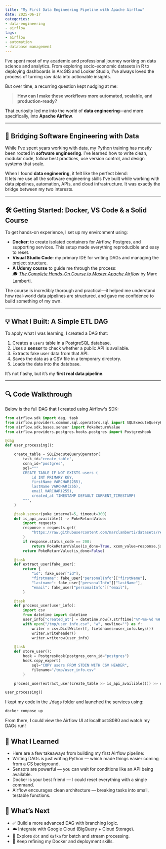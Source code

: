 ```yaml
---
title: "My First Data Engineering Pipeline with Apache Airflow"
date: 2025-06-17
categories: 
- data-engineering
- airflow
tags: 
- airflow
- automation
- database management
---
```



I’ve spent most of my academic and professional journey working on data science and analytics. From exploring socio-economic datasets in R to deploying dashboards in ArcGIS and Looker Studio, I’ve always loved the process of turning raw data into actionable insights.

But over time, a recurring question kept nudging at me:

> **How can I make these workflows more automated, scalable, and production-ready?**

That curiosity led me into the world of **data engineering**—and more specifically, into **Apache Airflow**.

---

## 🧠 Bridging Software Engineering with Data

While I’ve spent years working with data, my Python training has mostly been rooted in **software engineering**. I’ve learned how to write clean, modular code, follow best practices, use version control, and design systems that scale.

When I found **data engineering**, it felt like the perfect blend:  
It lets me use all the software engineering skills I’ve built while working with data pipelines, automation, APIs, and cloud infrastructure. It was exactly the bridge between my two interests.

---

## 🛠️ Getting Started: Docker, VS Code & a Solid Course

To get hands-on experience, I set up my environment using:

- **Docker**: to create isolated containers for Airflow, Postgres, and supporting services. This setup made everything reproducible and easy to reset.
- **Visual Studio Code**: my primary IDE for writing DAGs and managing the project structure.
- **A Udemy course** to guide me through the process:  
  🎓 [*The Complete Hands-On Course to Master Apache Airflow*](https://www.udemy.com/course/the-complete-hands-on-course-to-master-apache-airflow/) by Marc Lamberti.

The course is incredibly thorough and practical—it helped me understand how real-world data pipelines are structured, and gave me confidence to build something of my own.

---

## 💡 What I Built: A Simple ETL DAG

To apply what I was learning, I created a DAG that:

1. Creates a `users` table in a PostgreSQL database.
2. Uses a **sensor** to check whether a public API is available.
3. Extracts fake user data from that API.
4. Saves the data as a CSV file in a temporary directory.
5. Loads the data into the database.

It’s not flashy, but it’s my **first real data pipeline**.

---

## 🔍 Code Walkthrough

Below is the full DAG that I created using Airflow's SDK:

```python
from airflow.sdk import dag, task
from airflow.providers.common.sql.operators.sql import SQLExecuteQueryOperator
from airflow.sdk.bases.sensor import PokeReturnValue
from airflow.providers.postgres.hooks.postgres import PostgresHook

@dag
def user_processing():

    create_table = SQLExecuteQueryOperator(
        task_id="create_table",
        conn_id="postgres",
        sql=""" 
        CREATE TABLE IF NOT EXISTS users (
            id INT PRIMARY KEY, 
            firstName VARCHAR(255), 
            lastName VARCHAR(255), 
            email VARCHAR(255), 
            created_at TIMESTAMP DEFAULT CURRENT_TIMESTAMP)
        """,
    )

    @task.sensor(poke_interval=5, timeout=300)
    def is_api_availible() -> PokeReturnValue:
        import requests
        response = requests.get(
            "https://raw.githubusercontent.com/marclamberti/datasets/refs/heads/main/fakeuser.json"
        )
        if response.status_code == 200:
            return PokeReturnValue(is_done=True, xcom_value=response.json())
        return PokeReturnValue(is_done=False)

    @task
    def extract_user(fake_user):
        return {
            "id": fake_user["id"],
            "firstname": fake_user["personalInfo"]["firstName"],
            "lastname": fake_user["personalInfo"]["lastName"],
            "email": fake_user["personalInfo"]["email"],
        }

    @task
    def process_user(user_info):
        import csv
        from datetime import datetime
        user_info["created_at"] = datetime.now().strftime("%Y-%m-%d %H:%M:%S")
        with open("/tmp/user_info.csv", "w", newline="") as f:
            writer = csv.DictWriter(f, fieldnames=user_info.keys())
            writer.writeheader()
            writer.writerow(user_info)

    @task
    def store_user():
        hook = PostgresHook(postgres_conn_id="postgres")
        hook.copy_expert(
            sql="COPY users FROM STDIN WITH CSV HEADER",
            filename="/tmp/user_info.csv"
        )

    process_user(extract_user(create_table >> is_api_availible())) >> store_user()

user_processing()

```

I kept my code in the ./dags folder and launched the services using:

```python
docker compose up
```

From there, I could view the Airflow UI at localhost:8080 and watch my DAGs run!

## 🔄 What I Learned
- Here are a few takeaways from building my first Airflow pipeline:
- Writing DAGs is just writing Python — which made things easier coming from a CS background.
- Sensors are powerful — you can wait for conditions like an API being available.
- Docker is your best friend — I could reset everything with a single command.
- Airflow encourages clean architecture — breaking tasks into small, testable functions.

## 🚀 What’s Next

- ✅ Build a more advanced DAG with branching logic.  
- ☁️ Integrate with Google Cloud (BigQuery + Cloud Storage).  
- 🔁 Explore `dbt` and `Kafka` for batch and stream processing.  
- 🐳 Keep refining my Docker and deployment skills.


